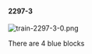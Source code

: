 #### 2297-3
![train-2297-3-0.png](https://github.com/lil-lab/nlvr/raw/master/nlvr/train/images/79/train-2297-3-0.png "train-2297-3-0.png")

There are 4 blue blocks